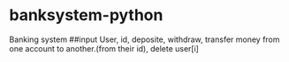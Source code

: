# banksystem-python
Banking system 
##input User, id, deposite, withdraw, transfer money from one account to another.(from their id), delete user[i]
